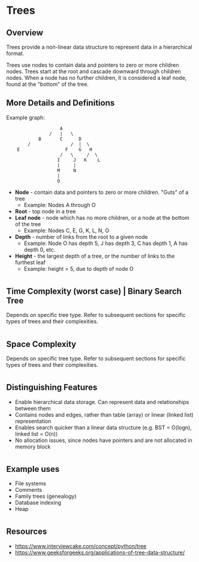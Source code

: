# Trees
## Overview

Trees provide a non-linear data structure to represent data in a hierarchical format.

Trees use nodes to contain data and pointers to zero or more children nodes. Trees start at the root and cascade downward through children nodes. When a node has no further children, it is considered a leaf node, found at the "bottom" of the tree.

## More Details and Definitions
Example graph:

                        A
                    /   |   \
                B       C      D
            /               /  |  \
        E                 F    G   H     
                        /   \     /  \ 
                       I     J   K    L 
                       |     |        
                       M     N
                       |
                       O


- **Node** - contain data and pointers to zero or more children. "Guts" of a tree
    - Example: Nodes A through O
- **Root** - top node in a tree
- **Leaf node** - node which has no more children, or a node at the bottom of the tree
    - Example: Nodes C, E, G, K, L, N, O
- **Depth** - number of links from the root to a given node
    - Example: Node O has depth 5, J has depth 3, C has depth 1, A has depth 0, etc.
- **Height** - the largest depth of a tree, or the number of links to the furthest leaf
    - Example: height = 5, due to depth of node O

#
## Time Complexity (worst case) | Binary Search Tree
Depends on specific tree type. Refer to subsequent sections for specific types of trees and their complexities.

#
## Space Complexity
Depends on specific tree type. Refer to subsequent sections for specific types of trees and their complexities.

#
## Distinguishing Features
- Enable hierarchical data storage. Can represent data and relationships between them
- Contains nodes and edges, rather than table (array) or linear (linked list) representation
- Enables search quicker than a linear data structure (e.g. BST = O(logn), linked list = O(n))
- No allocation issues, since nodes have pointers and are not allocated in memory block

#
## Example uses
- File systems
- Comments
- Family trees (genealogy)
- Database indexing
- Heap

#
## Resources
- https://www.interviewcake.com/concept/python/tree
- https://www.geeksforgeeks.org/applications-of-tree-data-structure/

#